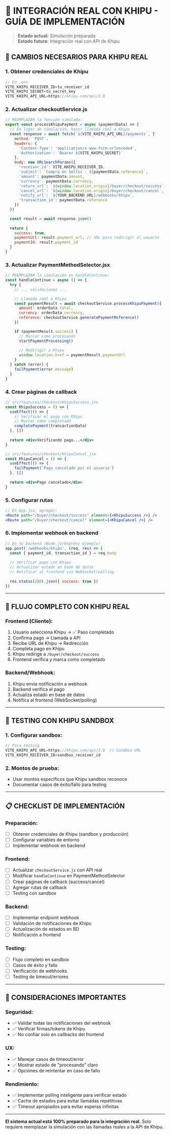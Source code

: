 # 🔗 INTEGRACIÓN REAL CON KHIPU - GUÍA DE IMPLEMENTACIÓN

> **Estado actual:** Simulación preparada  
> **Estado futuro:** Integración real con API de Khipu

## 🎯 **CAMBIOS NECESARIOS PARA KHIPU REAL**

### **1. Obtener credenciales de Khipu**
```javascript
// En .env
VITE_KHIPU_RECEIVER_ID=tu_receiver_id
VITE_KHIPU_SECRET=tu_secret_key
VITE_KHIPU_API_URL=https://khipu.com/api/2.0
```

### **2. Actualizar checkoutService.js**
```javascript
// REEMPLAZAR la función simulada:
export const processKhipuPayment = async (paymentData) => {
  // En lugar de simulación, hacer llamada real a Khipu
  const response = await fetch(`${VITE_KHIPU_API_URL}/payments`, {
    method: 'POST',
    headers: {
      'Content-Type': 'application/x-www-form-urlencoded',
      'Authorization': `Bearer ${VITE_KHIPU_SECRET}`
    },
    body: new URLSearchParams({
      'receiver_id': VITE_KHIPU_RECEIVER_ID,
      'subject': `Compra en Sellsi - ${paymentData.reference}`,
      'amount': paymentData.amount,
      'currency': paymentData.currency,
      'return_url': `${window.location.origin}/buyer/checkout/success`,
      'cancel_url': `${window.location.origin}/buyer/checkout/cancel`,
      'notify_url': `${YOUR_BACKEND_URL}/webhooks/khipu`,
      'transaction_id': paymentData.reference
    })
  })

  const result = await response.json()
  
  return {
    success: true,
    paymentUrl: result.payment_url, // URL para redirigir al usuario
    paymentId: result.payment_id
  }
}
```

### **3. Actualizar PaymentMethodSelector.jsx**
```javascript
// REEMPLAZAR la simulación en handleContinue:
const handleContinue = async () => {
  try {
    // ... validaciones ...

    // Llamada real a Khipu
    const paymentResult = await checkoutService.processKhipuPayment({
      amount: orderData.total,
      currency: orderData.currency,
      reference: checkoutService.generatePaymentReference()
    })

    if (paymentResult.success) {
      // Marcar como procesando
      startPaymentProcessing()
      
      // Redirigir a Khipu
      window.location.href = paymentResult.paymentUrl
    }
  } catch (error) {
    failPayment(error.message)
  }
}
```

### **4. Crear páginas de callback**
```jsx
// src/features/checkout/KhipuSuccess.jsx
const KhipuSuccess = () => {
  useEffect(() => {
    // Verificar el pago con Khipu
    // Marcar como completado
    completePayment(transactionData)
  }, [])
  
  return <div>Verificando pago...</div>
}

// src/features/checkout/KhipuCancel.jsx  
const KhipuCancel = () => {
  useEffect(() => {
    failPayment('Pago cancelado por el usuario')
  }, [])
  
  return <div>Pago cancelado</div>
}
```

### **5. Configurar rutas**
```jsx
// En App.jsx, agregar:
<Route path="/buyer/checkout/success" element={<KhipuSuccess />} />
<Route path="/buyer/checkout/cancel" element={<KhipuCancel />} />
```

### **6. Implementar webhook en backend**
```javascript
// En tu backend (Node.js/Express ejemplo)
app.post('/webhooks/khipu', (req, res) => {
  const { payment_id, transaction_id } = req.body
  
  // Verificar pago con Khipu
  // Actualizar estado en base de datos
  // Notificar al frontend via WebSocket/polling
  
  res.status(200).json({ success: true })
})
```

---

## 🔄 **FLUJO COMPLETO CON KHIPU REAL**

### **Frontend (Cliente):**
1. Usuario selecciona Khipu → ✅ Paso completado
2. Confirma pago → Llamada a API
3. Recibe URL de Khipu → Redirección
4. Completa pago en Khipu
5. Khipu redirige a `/buyer/checkout/success`
6. Frontend verifica y marca como completado

### **Backend/Webhook:**
1. Khipu envía notificación a webhook
2. Backend verifica el pago
3. Actualiza estado en base de datos
4. Notifica al frontend (WebSocket/polling)

---

## 🧪 **TESTING CON KHIPU SANDBOX**

### **1. Configurar sandbox:**
```javascript
// Para testing
VITE_KHIPU_API_URL=https://khipu.com/api/2.0  // Sandbox URL
VITE_KHIPU_RECEIVER_ID=sandbox_receiver_id
```

### **2. Montos de prueba:**
- Usar montos específicos que Khipu sandbox reconoce
- Documentar casos de éxito/fallo para testing

---

## 📋 **CHECKLIST DE IMPLEMENTACIÓN**

### **Preparación:**
- [ ] Obtener credenciales de Khipu (sandbox y producción)
- [ ] Configurar variables de entorno
- [ ] Implementar webhook en backend

### **Frontend:**
- [ ] Actualizar `checkoutService.js` con API real
- [ ] Modificar `handleContinue` en PaymentMethodSelector
- [ ] Crear páginas de callback (success/cancel)
- [ ] Agregar rutas de callback
- [ ] Testing con sandbox

### **Backend:**
- [ ] Implementar endpoint webhook
- [ ] Validación de notificaciones de Khipu
- [ ] Actualización de estados en BD
- [ ] Notificación a frontend

### **Testing:**
- [ ] Flujo completo en sandbox
- [ ] Casos de éxito y fallo
- [ ] Verificación de webhooks
- [ ] Testing de timeout/errores

---

## 🚨 **CONSIDERACIONES IMPORTANTES**

### **Seguridad:**
- ✅ Validar todas las notificaciones del webhook
- ✅ Verificar firmas/tokens de Khipu
- ✅ No confiar solo en callbacks del frontend

### **UX:**
- ✅ Manejar casos de timeout/error
- ✅ Mostrar estado de "procesando" claro
- ✅ Opciones de reintentar en caso de fallo

### **Rendimiento:**
- ✅ Implementar polling inteligente para verificar estado
- ✅ Cache de estados para evitar llamadas repetitivas
- ✅ Timeout apropiados para evitar esperas infinitas

---

**El sistema actual está 100% preparado para la integración real.** 
Solo requiere reemplazar la simulación con las llamadas reales a la API de Khipu.
